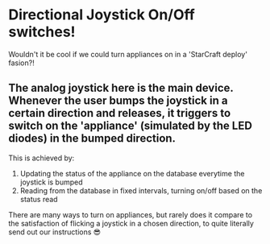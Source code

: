 # Directional Joystick On/Off switches!
Wouldn't it be cool if we could turn appliances on in a 'StarCraft deploy' fasion?!

## The analog joystick here is the main device. Whenever the user bumps the joystick in a certain direction and releases, it triggers to switch on the 'appliance' (simulated by the LED diodes) in the bumped direction.
This is achieved by:
1) Updating the status of the appliance on the database everytime the joystick is bumped
2) Reading from the database in fixed intervals, turning on/off based on the status read

There are many ways to turn on appliances, but rarely does it compare to the satisfaction of flicking a joystick in a chosen direction, to quite literally send out our instructions 😎

